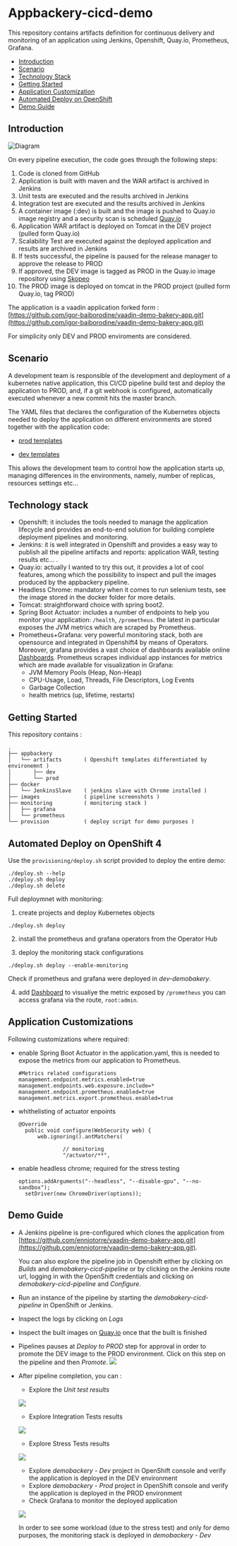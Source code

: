 # Appbackery-cicd-demo

This repository contains artifacts definition for continuous delivery and monitoring of an application using Jenkins, Openshift, Quay.io, Prometheus, Grafana. 

* [Introduction](#introduction)
* [Scenario](#scenario)
* [Technology Stack](#technology-stack)
* [Getting Started](#getting-started) 
* [Application Customization](#application-customizations) 
* [Automated Deploy on OpenShift](#automated-deploy-on-openshift-4)
* [Demo Guide](#demo-guide)


## Introduction

![Diagram](images/pipelinegraph.png?raw=true)

On every pipeline execution, the code goes through the following steps:

1. Code is cloned from GitHub
2. Application is built with maven and the WAR artifact is archived in Jenkins
3. Unit tests are executed and the results archived in Jenkins
4. Integration test are executed and the results archived in Jenkins
5. A container image (:dev) is built and the image is pushed to Quay.io image registry and a security scan is scheduled [Quay.io](https://quay.io/repository/enniotorre/demobackery?tab=tags)
6. Application WAR artifact is deployed on Tomcat in the DEV project (pulled form Quay.io)
7. Scalability Test are executed against the deployed application and results are archived in Jenkins
8. If tests successful, the pipeline is paused for the release manager to approve the release to PROD
9. If approved, the DEV image is tagged as PROD in the Quay.io image repository using [Skopeo](https://github.com/containers/skopeo)
10. The PROD image is deployed on tomcat in the PROD project (pulled form Quay.io, tag PROD)

The application is a vaadin application forked form :
[https://github.com/igor-baiborodine/vaadin-demo-bakery-app.git](https://github.com/igor-baiborodine/vaadin-demo-bakery-app.git)

For simplicity only DEV and PROD enviroments are considered.

## Scenario
A development team is responsible of the development and deployment of a kubernetes native application, this CI/CD pipeline build test and deploy the application to PROD, and, if a git webhook is configured, automatically executed whenever a new commit hits the master branch.

The YAML files that declares the configuration of the Kubernetes objects needed to deploy the application on different environments are stored together with the application code:

* [prod templates](https://raw.githubusercontent.com/EnnioTorre/vaadin-demo-bakery-app/master/kubernetes/prod/deployment.yaml)

* [dev templates](https://raw.githubusercontent.com/EnnioTorre/vaadin-demo-bakery-app/master/kubernetes/dev/deployment.yaml)

This allows the development team to control how the application starts up, managing differences in the environments, namely, number of replicas, resources settings etc...


## Technology stack
* Openshift: it includes the tools needed to manage the application lifecycle and provides an end-to-end solution for building complete deployment pipelines and monitoring.
* Jenkins: it is well integrated in Openshift and provides a easy way to publish all the pipeline artifacts and reports: application WAR, testing results etc... .
* Quay.io: actually I wanted to try this out, it provides a lot of cool features, among which the possibility to inspect and pull the images produced by the appbackery pipeline.
* Headless Chrome: mandatory when it comes to run selenium tests, see the image stored in the docker folder for more details.
* Tomcat: straightforward choice with spring boot2.
* Spring Boot Actuator:  includes a number of endpoints to help you monitor your application: `/health`, `/prometheus`. the latest in particular exposes the JVM metrics which are scraped by Prometheus.
* Prometheus+Grafana: very powerful monitoring stack, both are opensource and integrated in Openshift4 by means of Operators. Moreover, grafana provides a vast choice of dashboards available    online [Dashboards](https://grafana.com/grafana/dashboards).
Prometheus scrapes individual app instances for metrics which are made available for visualization in Grafana:
  * JVM Memory Pools (Heap, Non-Heap)
  * CPU-Usage, Load, Threads, File Descriptors, Log Events
  * Garbage Collection
  * health metrics (up, lifetime, restarts)


## Getting Started

This repository contains :
```
.
├── appbackery
│   └── artifacts       ( Openshift templates differentiated by environemnt )
│       ├── dev
│       └── prod
├── docker
│   └── JenkinsSlave    ( jenkins slave with Chrome installed )
├── images              ( pipeline screenshots )
├── monitoring          ( monitoring stack )
│   ├── grafana
│   └── prometheus
└── provision           ( deploy script for demo purposes )

```
## Automated Deploy on OpenShift 4
Use the `provisioning/deploy.sh` script provided to deploy the entire demo:

  ```
  ./deploy.sh --help
  ./deploy.sh deploy 
  ./deploy.sh delete 
  ```
Full deploymnet with monitoring:
  1. create projects and deploy Kubernetes objects 

  ```
  ./deploy.sh deploy
  ```
  2. install the prometheus and grafana operators from the Operator Hub

  3. deploy the monitoring stack configurations

  ```
  ./deploy.sh deploy --enable-monitoring
  ```

  Check if prometheus and grafana were deployed in _dev-demobakery_. 
  
  4. add [Dashboard](https://grafana.com/grafana/dashboards/9568) to visualiye the metric exposed by `/prometheus`
  you can access grafana via the route, `root:admin`.

## Application Customizations

Following customizations where required:

* enable Spring Boot Actuator in the application.yaml, this is needed to expose the metrics from our application to Prometheus.
  ```
  #Metrics related configurations
  management.endpoint.metrics.enabled=true
  management.endpoints.web.exposure.include=*
  management.endpoint.prometheus.enabled=true
  management.metrics.export.prometheus.enabled=true
  ``` 

* whithelisting of actuator enpoints
  ```
  @Override
	public void configure(WebSecurity web) {
		web.ignoring().antMatchers(

				// monitoring
				"/actuator/**",
  ```

* enable headless chrome; required for the stress testing
  ```
  options.addArguments("--headless", "--disable-gpu", "--no-sandbox");
	setDriver(new ChromeDriver(options));
  ```


## Demo Guide

* A Jenkins pipeline is pre-configured which clones the application from [https://github.com/enniotorre/vaadin-demo-bakery-app.git](https://github.com/enniotorre/vaadin-demo-bakery-app.git).

    You can also explore the pipeline job in Openshift either by clicking on _Builds_ and _demobakery-cicd-pipeline_ or 
    by clicking on the Jenkins route url, logging in with the OpenShift credentials and clicking on _demobakery-cicd-pipeline_ and _Configure_.

* Run an instance of the pipeline by starting the _demobakery-cicd-pipeline_ in OpenShift or Jenkins.

* Inspect the logs by clicking on _Logs_

* Inspect the built images on  [Quay.io](https://quay.io/repository/enniotorre/demobackery) once that the built is finished

* Pipelines pauses at _Deploy to PROD_ step for approval in order to promote the DEV image to the PROD environment. Click on this step on the pipeline and then _Promote_.
![](images/aknowledge.png?raw=true)

* After pipeline completion, you can :
  * Explore the _Unit test results_ 
  
  ![](images/junit-analysis.png?raw=true)

  * Explore Integration Tests results 
  
  ![](images/integration-analysis.png?raw=true)

  * Explore Stress Tests results
  
   ![](images/gateling-analysis.png?raw=true)


  * Explore _demobackery - Dev_ project in OpenShift console and verify the application is deployed in the DEV environment
  * Explore _demobackery - Prod_ project in OpenShift console and verify the application is deployed in the PROD environment  
  * Check Grafana to monitor the deployed application

   ![](images/grafana.png?raw=true)

  In order to see some workload (due to the stress test) and only for demo purposes, the monitoring stack is deployed in  _demobackery - Dev_ 
  
